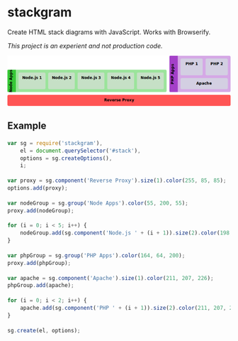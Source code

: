 stackgram
=========

Create HTML stack diagrams with JavaScript. Works with Browserify.

*This project is an experient and not production code.*

![Screenshot](./screenshot.png)

## Example

````javascript
var sg = require('stackgram'),
	el = document.querySelector('#stack'),
	options = sg.createOptions(),
	i;

var proxy = sg.component('Reverse Proxy').size(1).color(255, 85, 85);
options.add(proxy);

var nodeGroup = sg.group('Node Apps').color(55, 200, 55);
proxy.add(nodeGroup);

for (i = 0; i < 5; i++) {
	nodeGroup.add(sg.component('Node.js ' + (i + 1)).size(2).color(198, 224, 198));
}

var phpGroup = sg.group('PHP Apps').color(164, 64, 200);
proxy.add(phpGroup);

var apache = sg.component('Apache').size(1).color(211, 207, 226);
phpGroup.add(apache);

for (i = 0; i < 2; i++) {
	apache.add(sg.component('PHP ' + (i + 1)).size(2).color(211, 207, 226));
}

sg.create(el, options);
````
